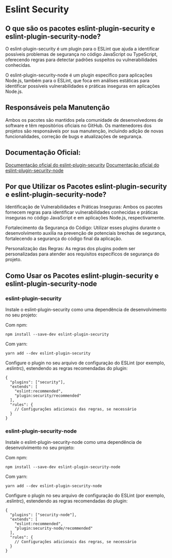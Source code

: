 # Eslint Security

## O que são os pacotes eslint-plugin-security e eslint-plugin-security-node?

O eslint-plugin-security é um plugin para o ESLint que ajuda a identificar possíveis problemas de segurança no código JavaScript ou TypeScript, oferecendo regras para detectar padrões suspeitos ou vulnerabilidades conhecidas.

O eslint-plugin-security-node é um plugin específico para aplicações Node.js, também para o ESLint, que foca em análises estáticas para identificar possíveis vulnerabilidades e práticas inseguras em aplicações Node.js.

## Responsáveis pela Manutenção
Ambos os pacotes são mantidos pela comunidade de desenvolvedores de software e têm repositórios oficiais no GitHub. Os mantenedores dos projetos são responsáveis por sua manutenção, incluindo adição de novas funcionalidades, correção de bugs e atualizações de segurança.

## Documentação Oficial:

[Documentação oficial do eslint-plugin-security](https://www.npmjs.com/package/eslint-plugin-security)
[Documentação oficial do eslint-plugin-security-node](https://www.npmjs.com/package/eslint-plugin-security-node)

## Por que Utilizar os Pacotes eslint-plugin-security e eslint-plugin-security-node?

Identificação de Vulnerabilidades e Práticas Inseguras: Ambos os pacotes fornecem regras para identificar vulnerabilidades conhecidas e práticas inseguras no código JavaScript e em aplicações Node.js, respectivamente.

Fortalecimento da Segurança do Código: Utilizar esses plugins durante o desenvolvimento auxilia na prevenção de potenciais brechas de segurança, fortalecendo a segurança do código final da aplicação.

Personalização das Regras: As regras dos plugins podem ser personalizadas para atender aos requisitos específicos de segurança do projeto.

## Como Usar os Pacotes eslint-plugin-security e eslint-plugin-security-node

### eslint-plugin-security

Instale o eslint-plugin-security como uma dependência de desenvolvimento no seu projeto:

Com npm:

```
npm install --save-dev eslint-plugin-security
```

Com yarn:

```
yarn add --dev eslint-plugin-security
```

Configure o plugin no seu arquivo de configuração do ESLint (por exemplo, .eslintrc), estendendo as regras recomendadas do plugin:

```
{
  "plugins": ["security"],
  "extends": [
    "eslint:recommended",
    "plugin:security/recommended"
  ],
  "rules": {
    // Configurações adicionais das regras, se necessário
  }
}
```

### eslint-plugin-security-node

Instale o eslint-plugin-security-node como uma dependência de desenvolvimento no seu projeto:

Com npm:

```
npm install --save-dev eslint-plugin-security-node
```

Com yarn:

```
yarn add --dev eslint-plugin-security-node
```
Configure o plugin no seu arquivo de configuração do ESLint (por exemplo, .eslintrc), estendendo as regras recomendadas do plugin:

```
{
  "plugins": ["security-node"],
  "extends": [
    "eslint:recommended",
    "plugin:security-node/recommended"
  ],
  "rules": {
    // Configurações adicionais das regras, se necessário
  }
}
```